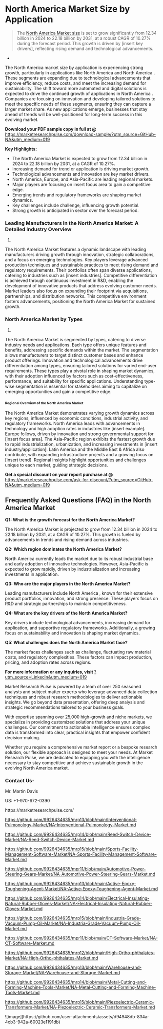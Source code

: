 <h1>North America  Market&nbsp;Size by Application</h1><blockquote><p>The <a href="https://marketresearchpulse.com/download-sample/?utm_source=GitHub-NA&amp;utm_medium=019">North America  Market size</a> is set to grow significantly from 12.34 billion in 2024 to 22.18 billion by 2031, at a robust CAGR of 10.27% during the forecast period. This growth is driven by [insert key drivers], reflecting rising demand and technological advancements.</p></blockquote><ul><li></li></ul><p>The North America  market size by application is experiencing strong growth, particularly in applications like North America  and North America . These segments are expanding due to technological advancements that improve efficiency, reduce costs, and meet the increasing demand for sustainability. The shift toward more automated and digital solutions is expected to drive the continued growth of applications in North America . Companies are focusing on innovation and developing tailored solutions to meet the specific needs of these segments, ensuring they can capture a larger market share. As new applications emerge, businesses that stay ahead of trends will be well-positioned for long-term success in this evolving market.</p><p><strong>Download your PDF sample copy in full at @ </strong><a href="https://marketresearchpulse.com/download-sample/?utm_source=GitHub-NA&amp;utm_medium=019">https://marketresearchpulse.com/download-sample/?utm_source=GitHub-NA&amp;utm_medium=019</a></p><p><strong>Key Highlights: </strong></p><ul><li>The North America  Market is expected to grow from 12.34 billion in 2024 to 22.18 billion by 2031, at a CAGR of 10.27%.</li><li>Increasing demand for trend or application is driving market growth.</li><li>Technological advancements and innovation are key market drivers.</li><li>North America, Europe, and Asia-Pacific are leading regional markets.</li><li>Major players are focusing on insert focus area to gain a competitive edge.</li><li>Emerging trends and regulatory frameworks are shaping market dynamics.</li><li>Key challenges include challenge, influencing growth potential.</li><li>Strong growth is anticipated in sector over the forecast period.</li></ul><h3>Leading Manufacturers in the North America  Market: A Detailed Industry Overview</h3><ol><li></li></ol><div class="flex max-w-full flex-col flex-grow"><div class="min-h-8 text-message flex w-full flex-col items-end gap-2 whitespace-normal break-words [.text-message+&amp;]:mt-5" dir="auto" data-message-author-role="assistant" data-message-id="fd8432e4-4910-450d-b182-61b7bfb0a01f" data-message-model-slug="gpt-4o"><div class="flex w-full flex-col gap-1 empty:hidden first:pt-[3px]"><div class="markdown prose w-full break-words dark:prose-invert light"><p>The North America  Market features a dynamic landscape with leading manufacturers driving growth through innovation, strategic collaborations, and a focus on emerging technologies. Key players leverage advanced production techniques and sustainable practices to meet rising demand and regulatory requirements. Their portfolios often span diverse applications, catering to industries such as [insert industries]. Competitive differentiation is achieved through continuous investment in R&amp;D, enabling the development of innovative products that address evolving customer needs. Market leaders also focus on expanding their footprint via acquisitions, partnerships, and distribution networks. This competitive environment fosters advancements, positioning the North America  Market for sustained growth.</p></div></div></div></div><h3>North America  Market by Types</h3><ol><li></li></ol><div class="flex max-w-full flex-col flex-grow"><div class="min-h-8 text-message flex w-full flex-col items-end gap-2 whitespace-normal break-words [.text-message+&amp;]:mt-5" dir="auto" data-message-author-role="assistant" data-message-id="084470be-0bb7-4664-bddf-5156b4f41249" data-message-model-slug="gpt-4o-mini"><div class="flex w-full flex-col gap-1 empty:hidden first:pt-[3px]"><div class="markdown prose w-full break-words dark:prose-invert light"><p>The North America  Market is segmented by types, catering to diverse industry needs and applications. Each type offers unique features and benefits, addressing specific demands within the market. The segmentation allows manufacturers to target distinct customer bases and enhance product offerings. Innovation and technological advancements drive differentiation among types, ensuring tailored solutions for varied end-user requirements. These types play a pivotal role in shaping market dynamics, with their adoption influenced by factors such as cost-effectiveness, performance, and suitability for specific applications. Understanding type-wise segmentation is essential for stakeholders aiming to capitalize on emerging opportunities and gain a competitive edge.</p></div></div></div></div><h3><span style="font-size: 11px;">Regional Overview of the North America  Market</span></h3><div class="flex max-w-full flex-col flex-grow"><div class="min-h-8 text-message flex w-full flex-col items-end gap-2 whitespace-normal break-words [.text-message+&amp;]:mt-5" dir="auto" data-message-author-role="assistant" data-message-id="e9038762-ce64-4e30-91c9-9bd413514231" data-message-model-slug="gpt-4o-mini"><div class="flex w-full flex-col gap-1 empty:hidden first:pt-[3px]"><div class="markdown prose w-full break-words dark:prose-invert light"><p>The North America  Market demonstrates varying growth dynamics across key regions, influenced by economic conditions, industrial activity, and regulatory frameworks. North America leads with advancements in technology and high adoption rates in industries like [insert example]. Europe follows, driven by innovation and strong governmental support for [insert focus area]. The Asia-Pacific region exhibits the fastest growth due to rapid industrialization, urbanization, and increasing investments in [insert industry/application]. Latin America and the Middle East &amp; Africa also contribute, with expanding infrastructure projects and a growing focus on [insert trend]. Regional insights highlight opportunities and challenges unique to each market, guiding strategic decisions.</p></div></div></div></div><p><strong>Get a special discount on your report purchase at @ </strong><a href="https://marketresearchpulse.com/ask-for-discount/?utm_source=GitHub-NA&amp;utm_medium=019">https://marketresearchpulse.com/ask-for-discount/?utm_source=GitHub-NA&amp;utm_medium=019</a></p><h2>Frequently Asked Questions (FAQ) in the North America  Market</h2><p><strong>Q1: What is the growth forecast for the North America  Market?</strong></p><p>The North America  Market is projected to grow from 12.34 billion in 2024 to 22.18 billion by 2031, at a CAGR of 10.27%. This growth is fueled by advancements in trends and rising demand across industries.</p><p><strong>Q2: Which region dominates the North America  Market?</strong></p><p>North America currently leads the market due to its robust industrial base and early adoption of innovative technologies. However, Asia-Pacific is expected to grow rapidly, driven by industrialization and increasing investments in application.</p><p><strong>Q3: Who are the major players in the North America  Market?</strong></p><p>Leading manufacturers include North America , known for their extensive product portfolios, innovation, and strong presence. These players focus on R&amp;D and strategic partnerships to maintain competitiveness.</p><p><strong>Q4: What are the key drivers of the North America  Market?</strong></p><p>Key drivers include technological advancements, increasing demand for application, and supportive regulatory frameworks. Additionally, a growing focus on sustainability and innovation is shaping market dynamics.</p><p><strong>Q5: What challenges does the North America  Market face?</strong></p><p>The market faces challenges such as challenge, fluctuating raw material costs, and regulatory complexities. These factors can impact production, pricing, and adoption rates across regions.</p><p><strong>For more information or any inquiries, visit&nbsp;</strong><a href="?utm_source=Linkedin&utm_medium=019">?utm_source=Linkedin&utm_medium=019</a></p><p>Market Research Pulse is powered by a team of over 250 seasoned analysts and subject matter experts who leverage advanced data collection techniques and robust research methodologies to deliver actionable insights. We go beyond data presentation, offering deep analysis and strategic recommendations tailored to your business goals.</p><p>With expertise spanning over 25,000 high-growth and niche markets, we specialize in providing customized solutions that address your unique challenges. Our commitment to actionable intelligence ensures complex data is transformed into clear, practical insights that empower confident decision-making.</p><p>Whether you require a comprehensive market report or a bespoke research solution, our flexible approach is designed to meet your needs. At Market Research Pulse, we are dedicated to equipping you with the intelligence necessary to stay competitive and achieve sustainable growth in the evolving North America  market.</p><h3><strong>Contact Us-</strong></h3><p>Mr. Martin Davis</p><p>US: +1-970-672-0390</p><p>https://marketresearchpulse.com/</p><p><a href="https://github.com/9926434635/mrp13/blob/main/Interventional-Pulmonology-Market/NA-Interventional-Pulmonology-Market.md">https://github.com/9926434635/mrp13/blob/main/Interventional-Pulmonology-Market/NA-Interventional-Pulmonology-Market.md</a></p><p><a href="https://github.com/9926434635/mrp14/blob/main/Reed-Switch-Device-Market/NA-Reed-Switch-Device-Market.md">https://github.com/9926434635/mrp14/blob/main/Reed-Switch-Device-Market/NA-Reed-Switch-Device-Market.md</a></p><p><a href="https://github.com/9926434635/mrp15/blob/main/Sports-Facility-Management-Software-Market/NA-Sports-Facility-Management-Software-Market.md">https://github.com/9926434635/mrp15/blob/main/Sports-Facility-Management-Software-Market/NA-Sports-Facility-Management-Software-Market.md</a></p><p><a href="https://github.com/9926434635/mpr11/blob/main/Automotive-Power-Steering-Gears-Market/NA-Automotive-Power-Steering-Gears-Market.md">https://github.com/9926434635/mpr11/blob/main/Automotive-Power-Steering-Gears-Market/NA-Automotive-Power-Steering-Gears-Market.md</a></p><p><a href="https://github.com/9926434635/mrp13/blob/main/Active-Epoxy-Toughening-Agent-Market/NA-Active-Epoxy-Toughening-Agent-Market.md">https://github.com/9926434635/mrp13/blob/main/Active-Epoxy-Toughening-Agent-Market/NA-Active-Epoxy-Toughening-Agent-Market.md</a></p><p><a href="https://github.com/9926434635/mrp14/blob/main/Electrical-Insulating-Natural-Rubber-Gloves-Market/NA-Electrical-Insulating-Natural-Rubber-Gloves-Market.md">https://github.com/9926434635/mrp14/blob/main/Electrical-Insulating-Natural-Rubber-Gloves-Market/NA-Electrical-Insulating-Natural-Rubber-Gloves-Market.md</a></p><p><a href="https://github.com/9926434635/mrp15/blob/main/Industria-Grade-Vacuum-Pump-Oil-Market/NA-Industria-Grade-Vacuum-Pump-Oil-Market.md">https://github.com/9926434635/mrp15/blob/main/Industria-Grade-Vacuum-Pump-Oil-Market/NA-Industria-Grade-Vacuum-Pump-Oil-Market.md</a></p><p><a href="https://github.com/9926434635/mpr11/blob/main/CT-Software-Market/NA-CT-Software-Market.md">https://github.com/9926434635/mpr11/blob/main/CT-Software-Market/NA-CT-Software-Market.md</a></p><p><a href="https://github.com/9926434635/mrp12/blob/main/High-Ortho-phthalates-Market/NA-High-Ortho-phthalates-Market.md">https://github.com/9926434635/mrp12/blob/main/High-Ortho-phthalates-Market/NA-High-Ortho-phthalates-Market.md</a></p><p><a href="https://github.com/9926434635/mrp13/blob/main/Warehouse-and-Storage-Market/NA-Warehouse-and-Storage-Market.md">https://github.com/9926434635/mrp13/blob/main/Warehouse-and-Storage-Market/NA-Warehouse-and-Storage-Market.md</a></p><p><a href="https://github.com/9926434635/mrp14/blob/main/Metal-Cutting-and-Forming-Machine-Tools-Market/NA-Metal-Cutting-and-Forming-Machine-Tools-Market.md">https://github.com/9926434635/mrp14/blob/main/Metal-Cutting-and-Forming-Machine-Tools-Market/NA-Metal-Cutting-and-Forming-Machine-Tools-Market.md</a></p><p><a href="https://github.com/9926434635/mrp15/blob/main/Piezoelectric-Ceramic-Transformers-Market/NA-Piezoelectric-Ceramic-Transformers-Market.md">https://github.com/9926434635/mrp15/blob/main/Piezoelectric-Ceramic-Transformers-Market/NA-Piezoelectric-Ceramic-Transformers-Market.md</a></p>
![image](https://github.com/user-attachments/assets/d94948db-834a-4cb3-942a-60023e1191db)
